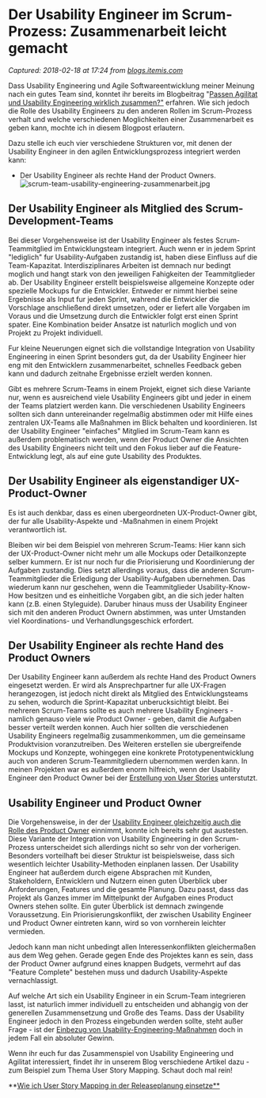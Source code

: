 # Der Usability Engineer im Scrum-Prozess: Zusammenarbeit leicht gemacht

_Captured: 2018-02-18 at 17:24 from [blogs.itemis.com](https://blogs.itemis.com/de/der-usability-engineer-im-scrum-prozess-zusammenarbeit-leicht-gemacht?utm_source=hs_email&utm_medium=email&utm_content=56465256&_hsenc=p2ANqtz-_7I-VbFaUCFFVS0ey2_lzfWaaGr_JVuFJ6B--tnHusuNtd_2rG6gk2rIbea77oXfw0290Y4f5q7r46sMbxqzBtmUHWKg&_hsmi=56465256)_

Dass Usability Engineering und Agile Softwareentwicklung meiner Meinung nach ein gutes Team sind, konntet ihr bereits im Blogbeitrag "[Passen Agilitat und Usability Engineering wirklich zusammen?"](https://blogs.itemis.com/de/passen-agilit%C3%A4t-und-usability-engineering-wirklich-zusammen) erfahren. Wie sich jedoch die Rolle des Usability Engineers zu den anderen Rollen im Scrum-Prozess verhalt und welche verschiedenen Moglichkeiten einer Zusammenarbeit es geben kann, mochte ich in diesem Blogpost erlautern.

Dazu stelle ich euch vier verschiedene Strukturen vor, mit denen der Usability Engineer in den agilen Entwicklungsprozess integriert werden kann:

  * Der Usability Engineer als rechte Hand der Product Owners.
![scrum-team-usability-engineering-zusammenarbeit.jpg](https://blogs.itemis.com/hs-fs/hubfs/Blog/Usability/scrum-team-usability-engineering.jpg?t=1518801904904&width=2172&name=scrum-team-usability-engineering.jpg)

## **Der Usability Engineer als Mitglied des Scrum-Development-Teams**

Bei dieser Vorgehensweise ist der Usability Engineer als festes Scrum-Teammitglied im Entwicklungsteam integriert. Auch wenn er in jedem Sprint "lediglich" fur Usability-Aufgaben zustandig ist, haben diese Einfluss auf die Team-Kapazitat. Interdisziplinares Arbeiten ist demnach nur bedingt moglich und hangt stark von den jeweiligen Fahigkeiten der Teammitglieder ab. Der Usability Engineer erstellt beispielsweise allgemeine Konzepte oder spezielle Mockups fur die Entwickler. Entweder er nimmt hierbei seine Ergebnisse als Input fur jeden Sprint, wahrend die Entwickler die Vorschlage anschließend direkt umsetzen, oder er liefert alle Vorgaben im Voraus und die Umsetzung durch die Entwickler folgt erst einen Sprint spater. Eine Kombination beider Ansatze ist naturlich moglich und von Projekt zu Projekt individuell.

Fur kleine Neuerungen eignet sich die vollstandige Integration von Usability Engineering in einen Sprint besonders gut, da der Usability Engineer hier eng mit den Entwicklern zusammenarbeitet, schnelles Feedback geben kann und dadurch zeitnahe Ergebnisse erzielt werden konnen.

Gibt es mehrere Scrum-Teams in einem Projekt, eignet sich diese Variante nur, wenn es ausreichend viele Usability Engineers gibt und jeder in einem der Teams platziert werden kann. Die verschiedenen Usability Engineers sollten sich dann untereinander regelmaßig abstimmen oder mit Hilfe eines zentralen UX-Teams alle Maßnahmen im Blick behalten und koordinieren. Ist der Usability Engineer "einfaches" Mitglied im Scrum-Team kann es außerdem problematisch werden, wenn der Product Owner die Ansichten des Usability Engineers nicht teilt und den Fokus lieber auf die Feature-Entwicklung legt, als auf eine gute Usability des Produktes.

## Der Usability Engineer als eigenstandiger UX-Product-Owner

Es ist auch denkbar, dass es einen ubergeordneten UX-Product-Owner gibt, der fur alle Usability-Aspekte und -Maßnahmen in einem Projekt verantwortlich ist.

Bleiben wir bei dem Beispiel von mehreren Scrum-Teams: Hier kann sich der UX-Product-Owner nicht mehr um alle Mockups oder Detailkonzepte selber kummern. Er ist nur noch fur die Priorisierung und Koordinierung der Aufgaben zustandig. Dies setzt allerdings voraus, dass die anderen Scrum-Teammitglieder die Erledigung der Usability-Aufgaben ubernehmen. Das wiederum kann nur geschehen, wenn die Teammitglieder Usability-Know-How besitzen und es einheitliche Vorgaben gibt, an die sich jeder halten kann (z.B. einen Styleguide). Daruber hinaus muss der Usability Engineer sich mit den anderen Product Ownern abstimmen, was unter Umstanden viel Koordinations- und Verhandlungsgeschick erfordert.

## **Der Usability Engineer als rechte Hand des Product Owners**

Der Usability Engineer kann außerdem als rechte Hand des Product Owners eingesetzt werden. Er wird als Ansprechpartner fur alle UX-Fragen herangezogen, ist jedoch nicht direkt als Mitglied des Entwicklungsteams zu sehen, wodurch die Sprint-Kapazitat unberucksichtigt bleibt. Bei mehreren Scrum-Teams sollte es auch mehrere Usability Engineers - namlich genauso viele wie Product Owner - geben, damit die Aufgaben besser verteilt werden konnen. Auch hier sollten die verschiedenen Usability Engineers regelmaßig zusammenkommen, um die gemeinsame Produktvision voranzutreiben. Des Weiteren erstellen sie ubergreifende Mockups und Konzepte, wohingegen eine konkrete Prototypenentwicklung auch von anderen Scrum-Teammitgliedern ubernommen werden kann. In meinen Projekten war es außerdem enorm hilfreich, wenn der Usability Engineer den Product Owner bei der [Erstellung von User Stories](https://blogs.itemis.com/de/was-sind-gute-user-stories) unterstutzt.

## **Usability Engineer und Product Owner**

Die Vorgehensweise, in der der [Usability Engineer gleichzeitig auch die Rolle des Product Owner](https://blogs.itemis.com/de/vom-usability-engineer-zum-product-owner) einnimmt, konnte ich bereits sehr gut austesten. Diese Variante der Integration von Usability Engineering in den Scrum-Prozess unterscheidet sich allerdings nicht so sehr von der vorherigen. Besonders vorteilhaft bei dieser Struktur ist beispielsweise, dass sich wesentlich leichter Usability-Methoden einplanen lassen. Der Usability Engineer hat außerdem durch eigene Absprachen mit Kunden, Stakeholdern, Entwicklern und Nutzern einen guten Überblick uber Anforderungen, Features und die gesamte Planung. Dazu passt, dass das Projekt als Ganzes immer im Mittelpunkt der Aufgaben eines Product Owners stehen sollte. Ein guter Überblick ist demnach zwingende Voraussetzung. Ein Priorisierungskonflikt, der zwischen Usability Engineer und Product Owner eintreten kann, wird so von vornherein leichter vermieden.

Jedoch kann man nicht unbedingt allen Interessenkonflikten gleichermaßen aus dem Weg gehen. Gerade gegen Ende des Projektes kann es sein, dass der Product Owner aufgrund eines knappen Budgets, vermehrt auf das "Feature Complete" bestehen muss und dadurch Usability-Aspekte vernachlassigt.

Auf welche Art sich ein Usability Engineer in ein Scrum-Team integrieren lasst, ist naturlich immer individuell zu entscheiden und abhangig von der generellen Zusammensetzung und Große des Teams. Dass der Usability Engineer jedoch in den Prozess eingebunden werden sollte, steht außer Frage - ist der [Einbezug von Usability-Engineering-Maßnahmen](https://blogs.itemis.com/de/6-gute-gr%C3%BCnde-f%C3%BCr-usability-engineering) doch in jedem Fall ein absoluter Gewinn.

Wenn ihr euch fur das Zusammenspiel von Usability Engineering und Agilitat interessiert, findet ihr in unserem Blog verschiedene Artikel dazu - zum Beispiel zum Thema User Story Mapping. Schaut doch mal rein!

**[Wie ich User Story Mapping in der Releaseplanung einsetze**](https://info.itemis.com/cs/c/?cta_guid=34e9cd61-d3df-46f1-846b-c5ac1d5300a0&placement_guid=e1c2e2d1-a55c-4e1f-bc13-a86d0b64017a&portal_id=761475&redirect_url=APefjpELTxqVlrUh0xbhrlPOX_nf5Dzk9RHC4I1FcRWR8ZltVX2dw_STpTBwREBu8B5pwJw1qDd5deILxsxJShpubS8YGdFoe15_u2tAvuXXSM7ryfmjfAip85EYit-jPQXBPVI6GVgHcMAhegTNemH5hZZyqDLkM18exvrT3X9R_0DbcdXPIWo&hsutk=c7a0000014ee192512bf0161a9bb0a5f&canon=https%3A%2F%2Fblogs.itemis.com%2Fde%2Fder-usability-engineer-im-scrum-prozess-zusammenarbeit-leicht-gemacht&click=77886777-c134-4296-9cfe-7083e78090db&pageId=5325372062)
